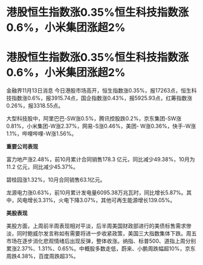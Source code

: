 # 港股恒生指数涨0.35%恒生科技指数涨0.6%，小米集团涨超2%

# 港股恒生指数涨0.35%恒生科技指数涨0.6%，小米集团涨超2%

金融界11月13日消息
今日港股市场高开，恒生指数涨0.35%，报17263点，恒生科技指数涨0.6%，报3915.74点，国企指数涨0.43%，报5925.93点，红筹指数涨0.26%，报3318.55点。

大型科技股中，阿里巴巴-SW涨0.5%，腾讯控股跌0.2%，京东集团-SW涨0.81%，小米集团-W涨2.37%，网易-S涨0.46%，美团-
W涨0.36%，快手-W涨1.1%，哔哩哔哩-W涨1.56%。

**重要公司表现**

富力地产涨2.48%，前10月累计合同销售178.3 亿元，同比减少49.38%，10月为11.2 亿元，同比减少45.37%。

碧桂园涨1.32%，10月合同销售63.1亿元。

龙源电力涨0.63%，前10月累计发电量6095.38万兆瓦时，同比增长5.87%。其中，风电增长3.31%，火电下降3.07%，其他可再生能源增长139.05%。

**美股表现**

美股方面，上周前半周表现相对平淡，后半周美国财政部进行的美债标售需求惨淡，同时鲍威尔发言称如有需要将进一步收紧政策，美国三大指数集体下跌。周五市场在逐步消化悲观情绪后出现反弹，整体收涨。纳指、标普500、道指上周分别累涨2.37%、1.31%、0.65%。中概股多数走低，蔚来、小鹏周跌幅超10%，京东周跌4.38%，百度周跌超3%。

